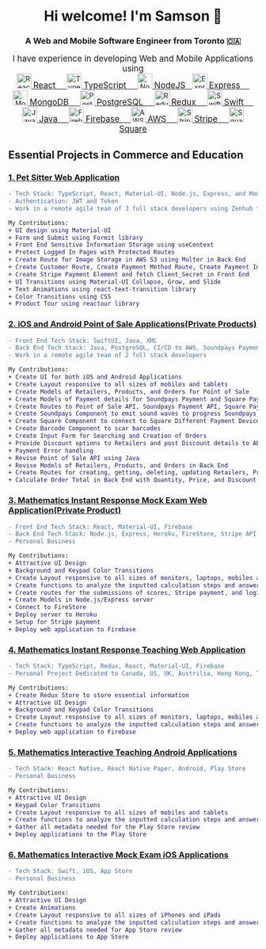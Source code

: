 <h1 align="center">Hi welcome! I'm Samson 👋</h1>
<h3 align="center">A Web and Mobile Software Engineer from Toronto 🇨🇦 </h3>
<div
  align="center"
>
  <div>
    <big>I have experience in developing Web and Mobile Applications using </big>
  </div>
  <a href="https://reactjs.org/">
    <img
      src="https://cdn.freebiesupply.com/logos/large/2x/react-1-logo-png-transparent.png"
      height="30px"
      alt="ReactJS"
    />
    <big>React&nbsp;&nbsp;&nbsp;&nbsp;</big>
  </a>
  <a href="https://www.typescriptlang.org/">
    <img
      src="https://upload.wikimedia.org/wikipedia/commons/thumb/4/4c/Typescript_logo_2020.svg/1200px-Typescript_logo_2020.svg.png"
      height="30px"
      alt="TypeScript"
    />
    <big>TypeScript&nbsp;&nbsp;&nbsp;&nbsp;</big>
  </a>
  <a href="https://nodejs.org/en/">
    <img
      src="https://nodejs.org/static/images/logo.svg"
      height="30px"
      alt="NodeJS"
    />
    <big>NodeJS&nbsp;&nbsp;</big>
  </a>
  <a href="https://expressjs.com/">
    <img
      src="https://www.w3jar.com/wp-content/uploads/2019/05/express-js-tutorial.png"
      height="30px"
      alt="Express"
    />
    <big>Express&nbsp;&nbsp;&nbsp;&nbsp;</big>
  </a>
  <a href="https://www.mongodb.com/">
    <img
      src="https://res.cloudinary.com/crunchbase-production/image/upload/c_lpad,h_170,w_170,f_auto,b_white,q_auto:eco,dpr_1/erkxwhl1gd48xfhe2yld"
      height="30px"
      alt="MongoDB"
    />
    <big>MongoDB&nbsp;&nbsp;&nbsp;&nbsp;</big>
  </a>
  <a href="https://www.postgresql.org/">
    <img
      src="https://www.postgresql.org/media/img/about/press/elephant.png"
      height="30px"
      alt="PostgreSQL"
    />
    <big>PostgreSQL&nbsp;&nbsp;&nbsp;&nbsp;</big>
  </a>
  <a href="https://redux.js.org/">
    <img
      src="https://d33wubrfki0l68.cloudfront.net/0834d0215db51e91525a25acf97433051f280f2f/c30f5/img/redux.svg"
      height="30px"
      alt="Redux"
    />
    <big>Redux&nbsp;&nbsp;&nbsp;&nbsp;</big>
  </a>
  <a href="https://developer.apple.com/swift/">
    <img
      src="https://d2908q01vomqb2.cloudfront.net/0716d9708d321ffb6a00818614779e779925365c/2021/08/26/swift.png"
      height="30px"
      alt="Swift"
    />
    <big>Swift&nbsp;&nbsp;&nbsp;&nbsp;</big>
  </a>
  <a href="https://www.java.com/en/">
    <img
      src="https://1000logos.net/wp-content/uploads/2020/09/Java-Emblem.jpg"
      height="30px"
      alt="Java"
    />
    <big>Java&nbsp;&nbsp;&nbsp;&nbsp;</big>
  </a>
  <a href="https://firebase.google.com/">
    <img
      src="https://firebase.google.com/images/brand-guidelines/logo-logomark.png"
      height="30px"
      alt="Firebase"
    />
    <big>Firebase&nbsp;&nbsp;&nbsp;&nbsp;</big>
  </a>
  <a href="https://aws.amazon.com/">
    <img
      src="https://www.laurel-group.com/wp-content/uploads/AWS-logo.png"
      height="30px"
      alt="AWS"
    />
    <big>AWS&nbsp;&nbsp;&nbsp;&nbsp;</big>
  </a>
  <a href="https://stripe.com/">
    <img
      src="https://stripe.com/img/v3/home/twitter.png"
      height="30px"
      alt="Stripe"
    />
    <big>Stripe&nbsp;&nbsp;&nbsp;&nbsp;</big>
  </a>
  <a href="https://squareup.com/ca/en">
    <img
      src="https://1000logos.net/wp-content/uploads/2019/05/Square-symbol.jpg"
      height="30px"
      alt="Square"
    />
    <big>Square</big>
  </a>
</div>

## Essential Projects in Commerce and Education

### [1. Pet Sitter Web Application](https://github.com/hatchways/team-snowman)
```diff
- Tech Stack: TypeScript, React, Material-UI, Node.js, Express, and MongoDB
- Authentication: JWT and Token
- Work in a remote agile team of 3 full stack developers using Zenhub for managing tickets

My Contributions:
+ UI design using Material-UI
+ Form and Submit using Formit library
+ Front End Sensitive Information Storage using useContext
+ Protect Logged In Pages with Protected Routes
+ Create Route for Image Storage in AWS S3 using Multer in Back End
+ Create Customer Route, Create Payment Method Route, Create Payment Intent Route to Stripe's Subscription API in Back End
+ Create Stripe Payment Element and fetch Client_Secret in Front End
+ UI Transitions using Material-UI Collapse, Grow, and Slide
+ Text Animations using react-text-transition library
+ Color Transitions using CSS
+ Product Tour using reactour library
```

### [2. iOS and Android Point of Sale Applications(Private Products)](http://soundpays.com/wp/company/)
```diff
- Front End Tech Stack: SwiftUI, Java, XML
- Back End Tech Stack: Java, PostgreSQL, CI/CD to AWS, Soundpays Payment API, Square Payment API
- Work in a remote agile team of 2 full stack developers

My Contributions:
+ Create UI for both iOS and Android Applications
+ Create Layout responsive to all sizes of mobiles and tablets
+ Create Models of Retailers, Products, and Orders for Point of Sale
+ Create Models of Payment details for Soundpays Payment and Square Payment
+ Create Routes to Point of Sale API, Soundpays Payment API, Square Payment API
+ Create Soundpays Component to emit sound waves to progress Soundpays Payment
+ Create Square Component to connect to Square Different Payment Devices and Square Application to progress Square Payment
+ Create Barcode Component to scar barcodes
+ Create Input Form for Searching and Creation of Orders
+ Provide Discount options to Retailers and post Discount details to APIs
+ Payment Error handling
+ Revise Point of Sale API using Java
+ Revise Models of Retailers, Products, and Orders in Back End
+ Create Routes for creating, getting, deleting, updating Retailers, Products, and Orders in Back End
+ Calculate Order Total in Back End with Quantity, Price, and Discount for payment
```

### [3. Mathematics Instant Response Mock Exam Web Application(Private Product)](https://fractionmultiplydivide.web.app/?unit=0)
```diff
- Front End Tech Stack: React, Material-UI, Firebase
- Back End Tech Stack: Node.js, Express, Heroku, FireStore, Stripe API
- Personal Business

My Contributions:
+ Attractive UI Design
+ Background and Keypad Color Transitions
+ Create Layout responsive to all sizes of monitors, laptops, mobiles and tablets
+ Create functions to analyze the inputted calculation steps and answers and provide semantic responses to students
+ Create routes for the submissions of scores, Stripe payment, and login
+ Create Models in Node.js/Express server
+ Connect to FireStore
+ Deploy server to Heroku
+ Setup for Stripe payment
+ Deploy web application to Firebase
```

### [4. Mathematics Instant Response Teaching Web Application](https://github.com/samsoncsyu7777/react-redux-typescript-multi-digit-division-with-questions)
```diff
- Tech Stack: TypeScript, Redux, React, Material-UI, Firebase
- Personal Project Dedicated to Canada, US, UK, Austrilia, Hong Kong, Taiwan, and Macao Education Departments

My Contributions:
+ Create Redux Store to store essential information
+ Attractive UI Design
+ Background and Keypad Color Transitions
+ Create Layout responsive to all sizes of monitors, laptops, mobiles and tablets
+ Create functions to analyze the inputted calculation steps and answers and provide semantic responses to students
+ Deploy web application to Firebase
```

### [5. Mathematics Interactive Teaching Android Applications](https://play.google.com/store/apps/details?id=com.samsoncsyu.hcfandlcm)
```diff
- Tech Stack: React Native, React Native Paper, Android, Play Store
- Personal Business

My Contributions:
+ Attractive UI Design
+ Keypad Color Transitions
+ Create Layout responsive to all sizes of mobiles and tablets
+ Create functions to analyze the inputted calculation steps and answers and provide semantic responses to students
+ Gather all metadata needed for the Play Store review
+ Deploy applications to the Play Store
```

### [6. Mathematics Interactive Mock Exam iOS Applications](https://drive.google.com/file/d/11fdSP9CW0v3TpnFuhES3dyb7M_NAPvfj/view?usp=sharing)
```diff
- Tech Stack: Swift, iOS, App Store
- Personal Business

My Contributions:
+ Attractive UI Design
+ Create Animations
+ Create Layout responsive to all sizes of iPhones and iPads
+ Create functions to analyze the inputted calculation steps and answers and provide semantic responses to students
+ Gather all metadata needed for App Store review
+ Deploy applications to App Store
```
